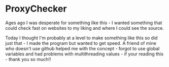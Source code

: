 # ProxyChecker

Ages ago I was desperate for something like this - I wanted something that could check fast on websites to my liking and where I could see the source.

Today I thought I'm probably at a level to make something like this so did just that - I made the program but wanted to get speed.
A friend of mine who doesn't use github helped me with the concept - forgot to use global variables and had problems with multithreading values - if your reading this - thank you so much!!
